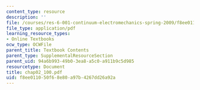 ```yaml
---
content_type: resource
description: ''
file: /courses/res-6-001-continuum-electromechanics-spring-2009/f8ee011050f68e80a97b4267dd26a92a_chap02_100.pdf
file_type: application/pdf
learning_resource_types:
- Online Textbooks
ocw_type: OCWFile
parent_title: Textbook Contents
parent_type: SupplementalResourceSection
parent_uid: 94a6b993-49b0-3ea8-a5c0-a911b9c5d985
resourcetype: Document
title: chap02_100.pdf
uid: f8ee0110-50f6-8e80-a97b-4267dd26a92a
---
```

